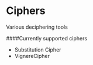 # Ciphers
Various deciphering tools

####Currently supported ciphers
* Substitution Cipher
* VignereCipher